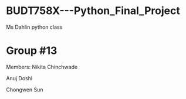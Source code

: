 # BUDT758X---Python_Final_Project
  Ms Dahlin python class
# Group #13
Members: 
Nikita Chinchwade

Anuj Doshi

Chongwen Sun
